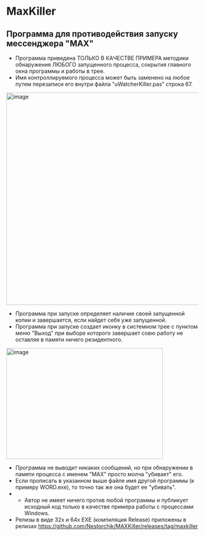 # MaxKiller
Программа для противодействия запуску мессенджера "MAX"
---

- Программа приведена ТОЛЬКО В КАЧЕСТВЕ ПРИМЕРА методики обнаружения ЛЮБОГО запущенного процесса, сокрытия главного окна программы и работы в трее.
- Имя контроллируемого процесса может быть заменено на любое путем перезаписи его внутри файла "uWatcherKiller.pas" строка 67.

<img width="768" height="555" alt="image" src="https://github.com/user-attachments/assets/6ee7ddbf-8d4e-4edc-829c-0b44a734fd2e" />

- Программа при запуске определяет наличие своей запущенной копии и завершается, если найдет себя уже запущенной.
- Программа при запуске создает иконку в системном трее с пунктом меню "Выход" при выборе которого завершает совю работу не оставляя в памяти ничего резидентного.

<img width="410" height="290" alt="image" src="https://github.com/user-attachments/assets/97f329db-cbc2-4ee2-9c5c-ff55fb1265e0" />

- Программа не выводит никаких сообщений, но при обнаружении в памяти процесса с именем "MAX" просто молча "убивает" его.
- Если прописать в указанном выше файле имя другой программы (к примеру WORD.exe), то точно так же она будет ее "убивать".
- - Автор не имеет ничего против любой программы и публикует исходный код только в качестве примера работы с процессами Windows.
- Релизы в виде 32х и 64х EXE (компиляция Release) приложены в релизах
https://github.com/Nestorchik/MAXKiller/releases/tag/maxkiller

